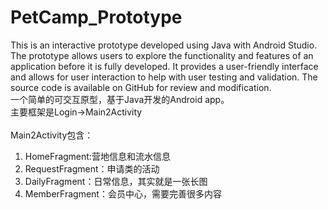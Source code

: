 # PetCamp_Prototype
This is an interactive prototype developed using Java with Android Studio. The prototype allows users to explore the functionality and features of an application before it is fully developed. It provides a user-friendly interface and allows for user interaction to help with user testing and validation. The source code is available on GitHub for review and modification.\
一个简单的可交互原型，基于Java开发的Android app。\
主要框架是Login->Main2Activity\
\
Main2Activity包含：
1. HomeFragment:营地信息和流水信息
2. RequestFragment：申请类的活动
3. DailyFragment：日常信息，其实就是一张长图
4. MemberFragment：会员中心，需要完善很多内容
